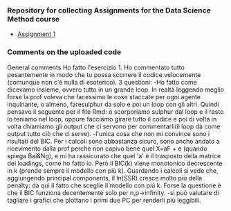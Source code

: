 ### Repository for collecting Assignments for the Data Science Method course
- [Assignment 1](https://tilburguniversity.instructure.com/courses/1876/assignments/14065)

### Comments on the uploaded code

General comments
Ho fatto l'esercizio 1. Ho commentato tutto pesantemente in modo che tu possa scorrere il codice velocemente (comunque non c'è nulla di esoterico). 3 questioni:
-Ho fatto come dicevamo insieme, ovvero tutto in un grande loop. In realtà leggendo meglio forse la prof voleva che facessimo le cose staccate per ogni agente inquinante, o almeno, faresulphur da solo e poi un loop con gli altri. Quindi pensavo il seguente per il file Rmd: o scorporiamo sulphur dal loop e il resto lo teniamo nel loop, oppure facciamo girare tutto il codice e poi di volta in volta chiamiamo gli output che ci servono per commentarli(il loop dà come output tutto ciò che ci serve). 
-l'unica cosa che non mi convince sono i risultati del BIC. Per i calcoli sono abbastanza sicuro, sono anche andato a ricevimento dalla prof perchè non capivo bene quel X=aF + e (quando spiega Bai&Ng), e mi ha rassicurato che quel 'a' è il trasposto della matrice dei loadings, come ho fatto io. Però il BIC(k) viene monotonico decrescente in k (prende sempre il modello con più k). Guardando i calcoli si vede che, aggiungendo principal components, il ln(SSR) cresce molto più della penalty: da qui il fatto che sceglie il modello con più k. Forse la questione è che il BIC funziona decentemente solo per n,p->infinity.
-si può valutare di tagliare i grafici che plottano i primi due PC per renderli più leggibili.

